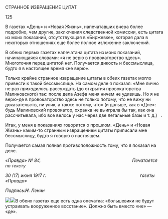   

СТРАННОЕ ИЗВРАЩЕНИЕ ЦИТАТ

  

125

  

В газетах «День» и «Новая Жизнь», напечатавших вчера более подробно, чем дру­гие, заключения следственной комиссии, есть цитата из моих показаний, отсутствую­щая в «Биржевке», которая дала в некоторых отношениях еще более полное изложение заключений.

В обеих первых газетах напечатана цитата из моих показаний, начинающаяся слова­ми: «я не верю в провокаторство здесь». Многоточия перед цитатой нет. Получается дикость и бессмыслица, будто я в настоящее время «не верю».

Только крайне странное извращение цитаты в обеих газетах могло привести к такой бессмыслице. На самом деле я показал: «Мне лично не раз _приходилось_ рассуждать (до открытия провокаторства Малиновского) так: после дела Азефа меня ничем не уди­вишь. Но я не верю-де в провокаторство здесь не только потому, что не вижу ни дока­зательств, ни улик, а также потому, что» (и дальше, как в «Дне»: будь Малиновский провокатор, охранка не выиграла бы так, как она рассчитывала, ибо все велось у нас через две легальные базы и т. д.)   .

Итак, у меня в показаниях говорится о прошлом. «День» и «Новая Жизнь» каким-то странным извращением цитаты приписали мне бессмыслицу, будто я говорю о настоя­щем.

Получается самая полная противоположность тому, что я показал на деле.

_«Правда» № 84,                                                                          Печатается по тексту_

_30 (17) июня 1917 г.                                                                            газеты «Правда»_

_Подпись:__Η__. Ленин_

![](file:///C:/Users/bot32/AppData/Local/Temp/msohtmlclip1/01/clip_image001.png)![](file:///C:/Users/bot32/AppData/Local/Temp/msohtmlclip1/01/clip_image002.png)В обеих газетах еще есть одна опечатка: «большевики не будут устраивать вооруженное восстание». Должно быть вместо «не» — «де».